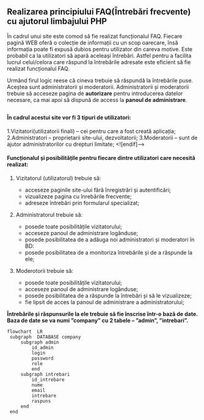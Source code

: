 ## Realizarea principiului FAQ(Întrebări frecvente) cu ajutorul limbajului PHP

În cadrul unui site este comod să fie realizat funcționalul FAQ. Fiecare pagină WEB oferă o colecție de informații cu un scop oarecare, însă informația poate fi expusă dubios pentru utilizator din careva motive.
Este probabil ca la utilizatori să apară aceleași întrebări. Astfel pentru a facilita lucrul celui/celora care răspund la întrebările adresate este eficient să fie realizat funcționalul FAQ.

Urmând firul logic reese că cineva trebuie să răspundă la întrebările puse. Aceștea sunt administratorii și moderatorii. Administratorii și moderatorii trebuie să acceseze pagina de **autorizare** pentru introducerea datelor necesare, ca mai apoi să dispună de access la **panoul de administrare**.

##

#### În cadrul acestui site vor fi 3 tipuri de utilizatori:
1.Vizitatori(utilizatorii finali) – cei pentru care a fost creată aplicația;
2.Administratori – proprietarii site-ului, dezvoltatorii;
3.Moderatorii – sunt de ajutor administratorilor cu drepturi limitate;
<![endif]-->

#### Funcționalul și posibilitățile pentru fiecare dintre utilizatori care necesită realizat:

1. Vizitatorul (utilizatorul) trebuie să:
	- acceseze paginile site-ului fără înregistrări și autentificări;
	- vizualizeze pagina cu înrebările frecvente;
	- adreseze întrebări prin formularul specializat;

2. Administratorul trebuie să:
	- posede toate posibilitățile vizitatorului;
	- acceseze panoul de administrare logânduse;
	-	posede posibilitatea de a adăuga noi administratori și moderatori în BD:
	- posede posibilitatea de a monitoriza întrebările și de a răspunde la ele;

3. Moderotorii trebuie să:
	- posede toate posibilitățile vizitatorului;
	- acceseze panoul de administrare logânduse;
	- posede posibilitatea de a răspunde la întrebări și să le vizualizeze;
	- fie lipsit de acces la panoul de administrare a administratorului;


**Întrebările și răspunsurile la ele trebuie să fie înscrise într-o bază de date. Baza de date se va numi ”company” cu 2 tabele – ”admin”, ”intrebari”.**

 

```mermaid
flowchart  LR
 subgraph  DATABASE company
	 subgraph admin
		 id_admin
		 login
		 password
		 role
		 end
	 subgraph intrebari
		 id_intrebare
		 nume
		 email
		 intrebare
		 raspuns
	 end
 end  

```
